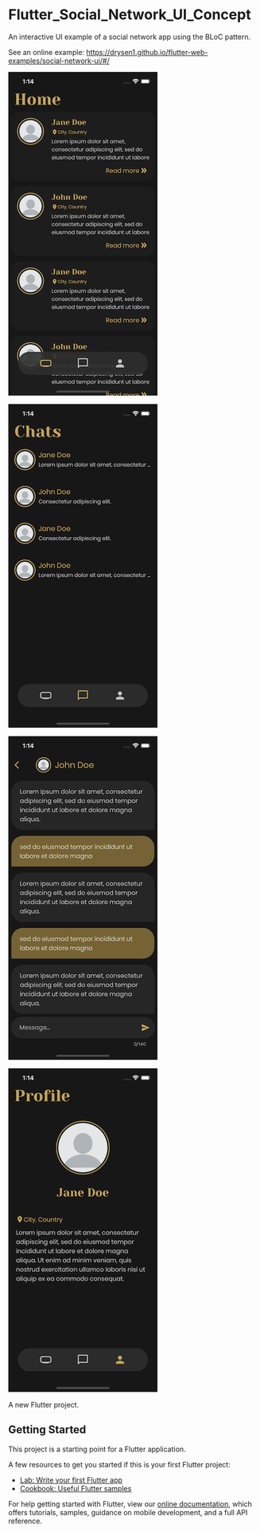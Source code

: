 # Flutter_Social_Network_UI_Concept

An interactive UI example of a social network app using the BLoC pattern.

See an online example: <https://drysen1.github.io/flutter-web-examples/social-network-ui/#/>

![alt text](https://github.com/Drysen1/Flutter_Social_Network_UI_Concept/blob/main/screenshots/homescreen.png)

![alt text](https://github.com/Drysen1/Flutter_Social_Network_UI_Concept/blob/main/screenshots/chatsreen00.png)

![alt text](https://github.com/Drysen1/Flutter_Social_Network_UI_Concept/blob/main/screenshots/chatscreen01.png)

![alt text](https://github.com/Drysen1/Flutter_Social_Network_UI_Concept/blob/main/screenshots/profilescreen.png)

A new Flutter project.

## Getting Started

This project is a starting point for a Flutter application.

A few resources to get you started if this is your first Flutter project:

- [Lab: Write your first Flutter app](https://flutter.dev/docs/get-started/codelab)
- [Cookbook: Useful Flutter samples](https://flutter.dev/docs/cookbook)

For help getting started with Flutter, view our
[online documentation](https://flutter.dev/docs), which offers tutorials,
samples, guidance on mobile development, and a full API reference.
